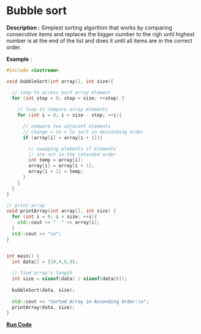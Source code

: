 # Bubble sort

**Description :** Simplest sorting algorthim that works by comparing consecutive items and replaces the bigger number to the righ until highest number is at the end of the list and does it until all items are in the correct order.

**Example** :
```cpp
#include <iostream>

void bubbleSort(int array[], int size){

  // loop to access each array element
  for (int step = 0; step < size; ++step) {
      
    // loop to compare array elements
    for (int i = 0; i < size - step; ++i){

      // compare two adjacent elements
      // change > to < to sort in descending order
      if (array[i] > array[i + 1]){

        // swapping elements if elements
        // are not in the intended order
        int temp = array[i];
        array[i] = array[i + 1];
        array[i + 1] = temp;
      }
    }
  }
}

// print array
void printArray(int array[], int size) {
  for (int i = 0; i < size; ++i){
    std::cout << "  " << array[i];
  }
  std::cout << "\n";
}


int main() {
  int data[] = {10,4,6,9};
  
  // find array's length
  int size = sizeof(data) / sizeof(data[0]);
  
  bubbleSort(data, size);
  
  std::cout << "Sorted Array in Ascending Order:\n";  
  printArray(data, size);
}
```

**[Run Code](https://rextester.com/NJHL25972)**
